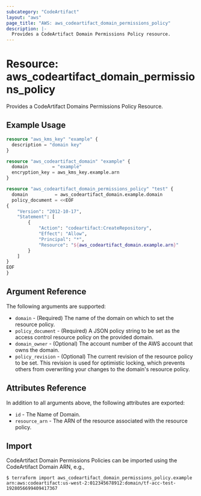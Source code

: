 ```yaml
---
subcategory: "CodeArtifact"
layout: "aws"
page_title: "AWS: aws_codeartifact_domain_permissions_policy"
description: |-
  Provides a CodeArtifact Domain Permissions Policy resource.
---
```


# Resource: aws_codeartifact_domain_permissions_policy

Provides a CodeArtifact Domains Permissions Policy Resource.

## Example Usage

```terraform
resource "aws_kms_key" "example" {
  description = "domain key"
}

resource "aws_codeartifact_domain" "example" {
  domain         = "example"
  encryption_key = aws_kms_key.example.arn
}

resource "aws_codeartifact_domain_permissions_policy" "test" {
  domain          = aws_codeartifact_domain.example.domain
  policy_document = <<EOF
{
    "Version": "2012-10-17",
    "Statement": [
        {
            "Action": "codeartifact:CreateRepository",
            "Effect": "Allow",
            "Principal": "*",
            "Resource": "${aws_codeartifact_domain.example.arn}"
        }
    ]
}
EOF
}
```

## Argument Reference

The following arguments are supported:

* `domain` - (Required) The name of the domain on which to set the resource policy.
* `policy_document` - (Required) A JSON policy string to be set as the access control resource policy on the provided domain.
* `domain_owner` - (Optional) The account number of the AWS account that owns the domain.
* `policy_revision` - (Optional) The current revision of the resource policy to be set. This revision is used for optimistic locking, which prevents others from overwriting your changes to the domain's resource policy.

## Attributes Reference

In addition to all arguments above, the following attributes are exported:

* `id` - The Name of Domain.
* `resource_arn` - The ARN of the resource associated with the resource policy.

## Import

CodeArtifact Domain Permissions Policies can be imported using the CodeArtifact Domain ARN, e.g.,

```
$ terraform import aws_codeartifact_domain_permissions_policy.example arn:aws:codeartifact:us-west-2:012345678912:domain/tf-acc-test-1928056699409417367
```
